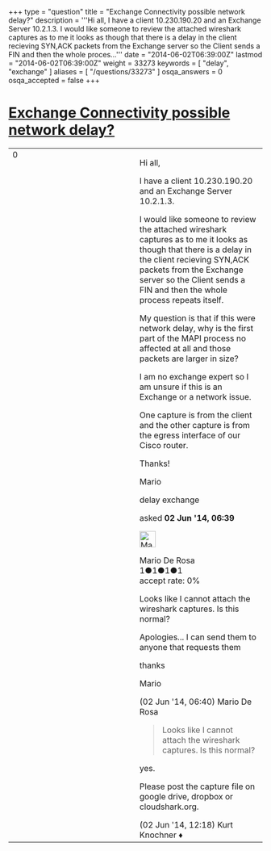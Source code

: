 +++
type = "question"
title = "Exchange Connectivity possible network delay?"
description = '''Hi all, I have a client 10.230.190.20 and an Exchange Server 10.2.1.3. I would like someone to review the attached wireshark captures as to me it looks as though that there is a delay in the client recieving SYN,ACK packets from the Exchange server so the Client sends a FIN and then the whole proces...'''
date = "2014-06-02T06:39:00Z"
lastmod = "2014-06-02T06:39:00Z"
weight = 33273
keywords = [ "delay", "exchange" ]
aliases = [ "/questions/33273" ]
osqa_answers = 0
osqa_accepted = false
+++

<div class="headNormal">

# [Exchange Connectivity possible network delay?](/questions/33273/exchange-connectivity-possible-network-delay)

</div>

<div id="main-body">

<div id="askform">

<table id="question-table" style="width:100%;"><colgroup><col style="width: 50%" /><col style="width: 50%" /></colgroup><tbody><tr class="odd"><td style="width: 30px; vertical-align: top"><div class="vote-buttons"><div id="post-33273-score" class="post-score" title="current number of votes">0</div><div id="favorite-count" class="favorite-count"></div></div></td><td><div id="item-right"><div class="question-body"><p>Hi all,</p><p>I have a client 10.230.190.20 and an Exchange Server 10.2.1.3.</p><p>I would like someone to review the attached wireshark captures as to me it looks as though that there is a delay in the client recieving SYN,ACK packets from the Exchange server so the Client sends a FIN and then the whole process repeats itself.</p><p>My question is that if this were network delay, why is the first part of the MAPI process no affected at all and those packets are larger in size?</p><p>I am no exchange expert so I am unsure if this is an Exchange or a network issue.</p><p>One capture is from the client and the other capture is from the egress interface of our Cisco router.</p><p>Thanks!</p><p>Mario</p></div><div id="question-tags" class="tags-container tags">delay exchange</div><div id="question-controls" class="post-controls"></div><div class="post-update-info-container"><div class="post-update-info post-update-info-user"><p>asked <strong>02 Jun '14, 06:39</strong></p><img src="https://secure.gravatar.com/avatar/5595deac00632ff38856a332dd70a60d?s=32&amp;d=identicon&amp;r=g" class="gravatar" width="32" height="32" alt="Mario%20De%20Rosa&#39;s gravatar image" /><p>Mario De Rosa<br />
<span class="score" title="1 reputation points">1</span><span title="1 badges"><span class="badge1">●</span><span class="badgecount">1</span></span><span title="1 badges"><span class="silver">●</span><span class="badgecount">1</span></span><span title="1 badges"><span class="bronze">●</span><span class="badgecount">1</span></span><br />
<span class="accept_rate" title="Rate of the user&#39;s accepted answers">accept rate:</span> <span title="Mario De Rosa has no accepted answers">0%</span></p></div></div><div id="comments-container-33273" class="comments-container"><span id="33274"></span><div id="comment-33274" class="comment"><div id="post-33274-score" class="comment-score"></div><div class="comment-text"><p>Looks like I cannot attach the wireshark captures. Is this normal?</p><p>Apologies... I can send them to anyone that requests them</p><p>thanks</p><p>Mario</p></div><div id="comment-33274-info" class="comment-info"><span class="comment-age">(02 Jun '14, 06:40)</span> Mario De Rosa</div></div><span id="33296"></span><div id="comment-33296" class="comment"><div id="post-33296-score" class="comment-score"></div><div class="comment-text"><blockquote><p>Looks like I cannot attach the wireshark captures. Is this normal?</p></blockquote><p>yes.</p><p>Please post the capture file on google drive, dropbox or cloudshark.org.</p></div><div id="comment-33296-info" class="comment-info"><span class="comment-age">(02 Jun '14, 12:18)</span> Kurt Knochner ♦</div></div></div><div id="comment-tools-33273" class="comment-tools"></div><div class="clear"></div><div id="comment-33273-form-container" class="comment-form-container"></div><div class="clear"></div></div></td></tr></tbody></table>

</div>

</div>

